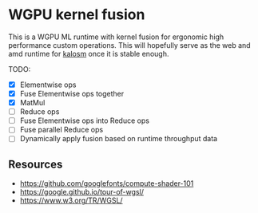 # WGPU kernel fusion

This is a WGPU ML runtime with kernel fusion for ergonomic high performance custom operations. This will hopefully serve as the web and amd runtime for [kalosm](https://crates.io/crates/kalosm) once it is stable enough.

TODO:
- [x] Elementwise ops
- [x] Fuse Elementwise ops together
- [x] MatMul
- [ ] Reduce ops
- [ ] Fuse Elementwise ops into Reduce ops
- [ ] Fuse parallel Reduce ops
- [ ] Dynamically apply fusion based on runtime throughput data

## Resources

- https://github.com/googlefonts/compute-shader-101
- https://google.github.io/tour-of-wgsl/
- https://www.w3.org/TR/WGSL/
